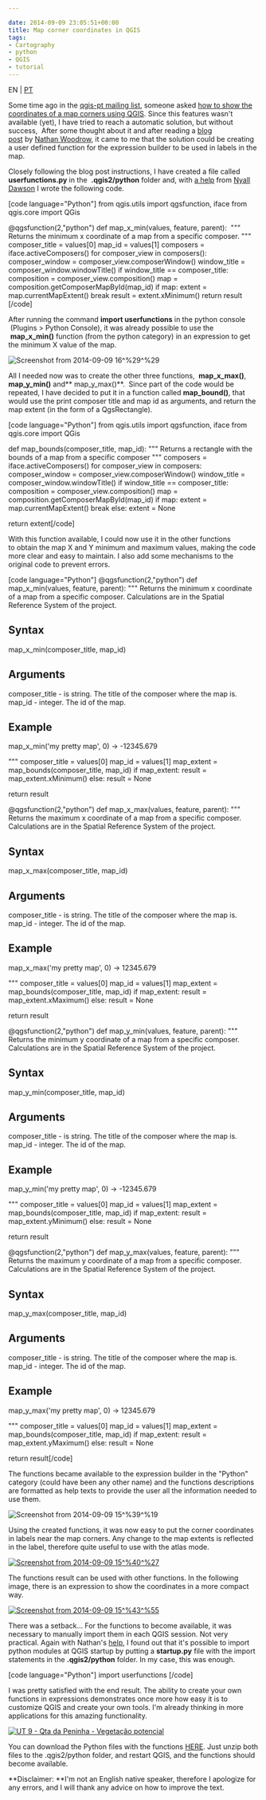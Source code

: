```yaml
---

date: 2014-09-09 23:05:51+00:00
title: Map corner coordinates in QGIS
tags:
- Cartography
- python
- QGIS
- tutorial
---
```


EN | [PT](https://sigsemgrilhetas.wordpress.com/2014/09/09/coordenadas-dos-cantos-do-mapa-em-qgis-map-corner-coordinates-in-qgis/)


Some time ago in the [qgis-pt mailing list](http://osgeo-org.1560.x6.nabble.com/QGIS-pt-f5128248.html), someone asked [how to show the coordinates of a map corners using QGIS](http://osgeo-org.1560.x6.nabble.com/QGIS-Layout-coordenadas-nos-4-cantos-do-mapa-tt5140019.html). Since this features wasn't available (yet), I have tried to reach a automatic solution, but without success,  After some thought about it and after reading a [blog post](http://nathanw.net/2012/11/10/user-defined-expression-functions-for-qgis/) by [Nathan Woodrow](http://nathanw.net/aboutme.html), it came to me that the solution could be creating a user defined function for the expression builder to be used in labels in the map.

Closely following the blog post instructions, I have created a file called **userfunctions.py** in the  **.qgis2/python** folder and, with [a help](http://osgeo-org.1560.x6.nabble.com/How-to-get-Composer-s-name-title-using-Python-td5160691.html) from [Nyall Dawson](http://nyalldawson.net/) I wrote the following code.

[code language="Python"]
from qgis.utils import qgsfunction, iface
from qgis.core import QGis

@qgsfunction(2,"python")
def map_x_min(values, feature, parent):
 """
 Returns the minimum x coordinate of a map from
 a specific composer.
 """
 composer_title = values[0]
 map_id = values[1]
 composers = iface.activeComposers()
 for composer_view in composers():
  composer_window = composer_view.composerWindow()
  window_title = composer_window.windowTitle()
  if window_title == composer_title:
   composition = composer_view.composition()
   map = composition.getComposerMapById(map_id)
   if map:
    extent = map.currentMapExtent()
    break
 result = extent.xMinimum()
 return result
[/code]

After running the command **import userfunctions** in the python console  (Plugins > Python Console), it was already possible to use the  **map_x_min()** function (from the python category) in an expression to get the minimum X value of the map.

![Screenshot from 2014-09-09 16^%29^%29](http://sigsemgrilhetas.files.wordpress.com/2014/09/screenshot-from-2014-09-09-162929.png?w=584)


All I needed now was to create the other three functions,  **map_x_max()**, **map_y_min()** and** map_y_max()**.  Since part of the code would be repeated, I have decided to put it in a function called **map_bound()**, that would use the print composer title and map id as arguments, and return the map extent (in the form of a QgsRectangle).

[code language="Python"]
from qgis.utils import qgsfunction, iface
from qgis.core import QGis

def map_bounds(composer_title, map_id):
 """
 Returns a rectangle with the bounds of a map
 from a specific composer
 """
 composers = iface.activeComposers()
 for composer_view in composers:
  composer_window = composer_view.composerWindow()
  window_title = composer_window.windowTitle()
  if window_title == composer_title:
   composition = composer_view.composition()
   map = composition.getComposerMapById(map_id)
   if map:
    extent = map.currentMapExtent()
    break
 else:
  extent = None

 return extent[/code]

With this function available, I could now use it in the other functions to obtain the map X and Y minimum and maximum values, making the code more clear and easy to maintain. I also add some mechanisms to the original code to prevent errors.

[code language="Python"]
@qgsfunction(2,"python")
def map_x_min(values, feature, parent):
 """
 Returns the minimum x coordinate of a map from a specific composer.
 Calculations are in the Spatial Reference System of the project.
<h2>Syntax</h2>
map_x_min(composer_title, map_id)
<h2>Arguments</h2>
composer_title - is string. The title of the composer where the map is.
 map_id - integer. The id of the map.
<h2>Example</h2>
map_x_min('my pretty map', 0) -> -12345.679

 """
 composer_title = values[0]
 map_id = values[1]
 map_extent = map_bounds(composer_title, map_id)
 if map_extent:
  result = map_extent.xMinimum()
 else:
  result = None

 return result

@qgsfunction(2,"python")
def map_x_max(values, feature, parent):
 """
 Returns the maximum x coordinate of a map from a specific composer.
 Calculations are in the Spatial Reference System of the project.
<h2>Syntax</h2>
map_x_max(composer_title, map_id)
<h2>Arguments</h2>
composer_title - is string. The title of the composer where the map is.
 map_id - integer. The id of the map.
<h2>Example</h2>
map_x_max('my pretty map', 0) -> 12345.679

 """
 composer_title = values[0]
 map_id = values[1]
 map_extent = map_bounds(composer_title, map_id)
 if map_extent:
  result = map_extent.xMaximum()
 else:
  result = None

 return result

@qgsfunction(2,"python")
def map_y_min(values, feature, parent):
 """
 Returns the minimum y coordinate of a map from a specific composer.
 Calculations are in the Spatial Reference System of the project.
<h2>Syntax</h2>
map_y_min(composer_title, map_id)
<h2>Arguments</h2>
composer_title - is string. The title of the composer where the map is.
 map_id - integer. The id of the map.
<h2>Example</h2>
map_y_min('my pretty map', 0) -> -12345.679

 """
 composer_title = values[0]
 map_id = values[1]
 map_extent = map_bounds(composer_title, map_id)
 if map_extent:
  result = map_extent.yMinimum()
 else:
  result = None

 return result

@qgsfunction(2,"python")
def map_y_max(values, feature, parent):
 """
 Returns the maximum y coordinate of a map from a specific composer.
 Calculations are in the Spatial Reference System of the project.
<h2>Syntax</h2>
map_y_max(composer_title, map_id)
<h2>Arguments</h2>
composer_title - is string. The title of the composer where the map is.
 map_id - integer. The id of the map.
<h2>Example</h2>
map_y_max('my pretty map', 0) -> 12345.679

 """
 composer_title = values[0]
 map_id = values[1]
 map_extent = map_bounds(composer_title, map_id)
 if map_extent:
  result = map_extent.yMaximum()
 else:
  result = None

 return result[/code]

The functions became available to the expression builder in the "Python" category (could have been any other name) and the functions descriptions are formatted as help texts to provide the user all the information needed to use them.

![Screenshot from 2014-09-09 15^%39^%19](http://sigsemgrilhetas.files.wordpress.com/2014/09/screenshot-from-2014-09-09-153919.png?w=584)


Using the created functions, it was now easy to put the corner coordinates in labels near the map corners. Any change to the map extents is reflected in the label, therefore quite useful to use with the atlas mode.

[![Screenshot from 2014-09-09 15^%40^%27](http://sigsemgrilhetas.files.wordpress.com/2014/09/screenshot-from-2014-09-09-154027.png?w=584)
](https://sigsemgrilhetas.files.wordpress.com/2014/09/screenshot-from-2014-09-09-154027.png)

The functions result can be used with other functions. In the following image, there is an expression to show the coordinates in a more compact way.

[![Screenshot from 2014-09-09 15^%43^%55](http://sigsemgrilhetas.files.wordpress.com/2014/09/screenshot-from-2014-09-09-154355.png?w=584)
](http://gisunchained.files.wordpress.com/2014/09/screenshot-from-2014-09-09-154355.png)

There was a setback... For the functions to become available, it was necessary to manually import them in each QGIS session. Not very practical. Again with Nathan's [help](http://osgeo-org.1560.x6.nabble.com/How-to-import-a-user-defined-expression-functions-on-QGIS-start-up-td5159062.html), I found out that it's possible to import python modules at QGIS startup by putting a **startup.py** file with the import statements in the **.qgis2/python** folder. In my case, this was enough.

[code language="Python"]
import userfunctions
[/code]

I was pretty satisfied with the end result. The ability to create your own functions in expressions demonstrates once more how easy it is to customize QGIS and create your own tools. I'm already thinking in more applications for this amazing functionality.

[![UT 9 - Qta da Peninha - Vegetação potencial](http://sigsemgrilhetas.files.wordpress.com/2014/09/ut-9-qta-da-peninha-vegetac3a7c3a3o-potencial.jpg?w=584)
](http://sigsemgrilhetas.files.wordpress.com/2014/09/ut-9-qta-da-peninha-vegetac3a7c3a3o-potencial.jpg)

You can download the Python files with the functions [HERE](https://www.dropbox.com/s/b0ejc7216eboach/user_functions.zip?dl=0). Just unzip both files to the .qgis2/python folder, and restart QGIS, and the functions should become available.

**Disclaimer: **I'm not an English native speaker, therefore I apologize for any errors, and I will thank any advice on how to improve the text.
